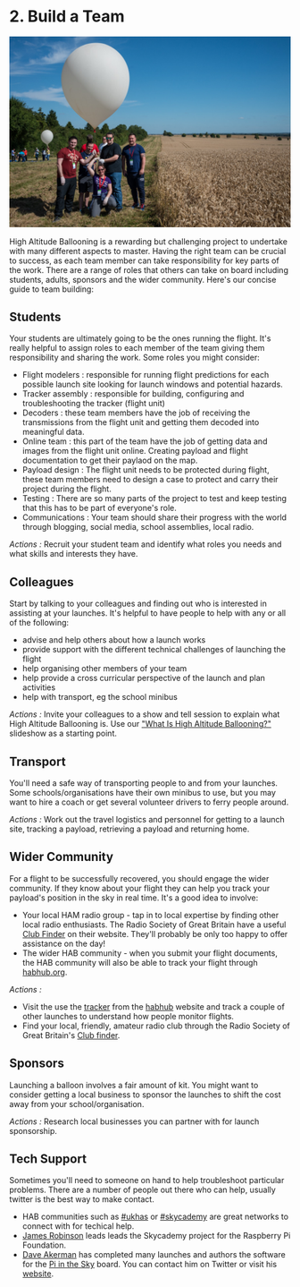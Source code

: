 # 2. Build a Team

![Team Photo](2/teamphoto.jpg)

High Altitude Ballooning is a rewarding but challenging project to undertake with many different aspects to master. Having the right team can be crucial to success, as each team member can take responsibility for key parts of the work. There are a range of roles that others can take on board including students, adults, sponsors and the wider community. Here's our concise guide to team building:

## Students

Your students are ultimately going to be the ones running the flight. It's really helpful to assign roles to each member of the team giving them responsibility and sharing the work. Some roles you might consider:
  - Flight modelers : responsible for running flight predictions for each possible launch site looking for launch windows and potential hazards.
  - Tracker assembly : responsible for building, configuring and troubleshooting the tracker (flight unit)
  - Decoders : these team members have the job of receiving the transmissions from the flight unit and getting them decoded into meaningful data.
  - Online team : this part of the team have the job of getting data and images from the flight unit online. Creating payload and flight documentation to get their paylaod on the map.
  - Payload design : The flight unit needs to be protected during flight, these team members need to design a case to protect and carry their project during the flight.
  - Testing : There are so many parts of the project to test and keep testing that this has to be part of everyone's role.
  - Communications : Your team should share their progress with the world through blogging, social media, school assemblies, local radio.

*Actions :*
Recruit your student team and identify what roles you needs and what skills and interests they have.

## Colleagues

Start by talking to your colleagues and finding out who is interested in assisting at your launches. It's helpful to have people to help with any or all of the following:
  - advise and help others about how a launch works
  - provide support with the different technical challenges of launching the flight
  - help organising other members of your team
  - help provide a cross curricular perspective of the launch and plan activities
  - help with transport, eg the school minibus

*Actions :*
Invite your colleagues to a show and tell session to explain what High Altitude Ballooning is. Use our ["What Is High Altitude Ballooning?"](2/HAB.pdf) slideshow as a starting point.


## Transport
You'll need a safe way of transporting people to and from your launches. Some schools/organisations have their own minibus to use, but you may want to hire a coach or get several volunteer drivers to ferry people around.

*Actions :*
Work out the travel logistics and personnel for getting to a launch site, tracking a payload, retrieving a payload and returning home.

## Wider Community

For a flight to be successfully recovered, you should engage the wider community. If they know about your flight they can help you track your payload's position in the sky in real time. It's a good idea to involve:
  - Your local HAM radio group - tap in to local expertise by finding other local radio enthusiasts. The Radio Society of Great Britain have a useful [Club Finder](https://thersgb.org/services/clubfinder/) on their website. They'll probably be only too happy to offer assistance on the day!
  - The wider HAB community - when you submit your flight documents, the HAB community will also be able to track your flight through [habhub.org](tracker.habhub.org).

*Actions :*
- Visit the use the [tracker](tracker.habhub.org) from the [habhub](habhub.org) website and track a couple of other launches to understand how people monitor flights.
- Find your local, friendly, amateur radio club through the Radio Society of Great Britain's [Club finder](https://thersgb.org/services/clubfinder/).

## Sponsors

Launching a balloon involves a fair amount of kit. You might want to consider getting a local business to sponsor the launches to shift the cost away from your school/organisation.

*Actions :*
Research local businesses you can partner with for launch sponsorship.

## Tech Support

Sometimes you'll need to someone on hand to help troubleshoot particular problems. There are a number of people out there who can help, usually twitter is the best way to make contact.

  - HAB communities such as [#ukhas](https://twitter.com/search?q=%23ukhas&src=typd) or [#skycademy](https://twitter.com/search?q=%23skycademy&src=typd) are great networks to connect with for techical help.
  - [James Robinson](https://twitter.com/legojames) leads leads the Skycademy project for the Raspberry Pi Foundation.
  - [Dave Akerman](https://twitter.com/daveake) has completed many launches and authors the software for the [Pi in the Sky](http://www.pi-in-the-sky.com/) board. You can contact him on Twitter or visit his [website](www.daveakerman.com).
